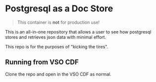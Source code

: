 # Postgresql as a Doc Store

> This container is **not** for production use!

This is an all-in-one repository that allows a user to see how postgresql stores and retrieves json data with minimal effort.

This repo is for the purposes of "kicking the tires".

## Running from VSO CDF

Clone the repo and open in the VSO CDF as normal.
